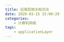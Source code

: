 ```yaml
---
title: 应用层相关知识点
date: 2020-03-15 15:00:29
categories: 
    - 计算机网络
tags: 
    - applicationLayer
---
```


